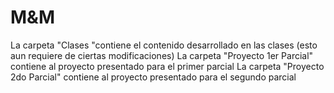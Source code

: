 # M&M
La carpeta "Clases "contiene el contenido desarrollado en las clases (esto aun requiere de ciertas modificaciones)
La carpeta "Proyecto 1er Parcial" contiene al proyecto presentado para el primer parcial
La carpeta "Proyecto 2do Parcial" contiene al proyecto presentado para el segundo parcial
